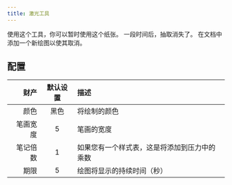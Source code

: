 ```yaml
---
title: 激光工具
---
```


使用这个工具，你可以暂时使用这个纸张。 一段时间后，抽取消失了。 在文档中添加一个新绘图以使其取消。

## 配置

|   财产 | 默认设置 | 描述                     |
| ---: | :--: | :--------------------- |
|   颜色 |  黑色  | 将绘制的颜色                 |
| 笔画宽度 |   5  | 笔画的宽度                  |
| 笔记倍数 |   1  | 如果您有一个样式表，这是将添加到压力中的乘数 |
|   期限 |   5  | 绘图将显示的持续时间（秒）          |
